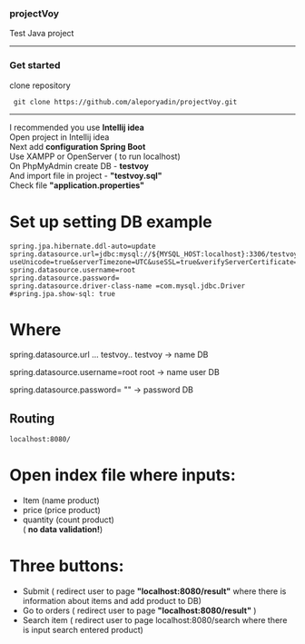 ### projectVoy

 Test Java project
____
### Get started
 clone repository 
```
 git clone https://github.com/aleporyadin/projectVoy.git
```
____
I recommended you use **Intellij idea** \
Open project in Intellij idea \
Next add **configuration Spring Boot** \
Use XAMPP or OpenServer ( to run localhost) \
On PhpMyAdmin create DB - **testvoy** \
And import file in project - **"testvoy.sql"** \
Check file **"application.properties"**
   
# Set up setting DB example 
```
spring.jpa.hibernate.ddl-auto=update
spring.datasource.url=jdbc:mysql://${MYSQL_HOST:localhost}:3306/testvoy?useUnicode=true&serverTimezone=UTC&useSSL=true&verifyServerCertificate=false
spring.datasource.username=root
spring.datasource.password=
spring.datasource.driver-class-name =com.mysql.jdbc.Driver
#spring.jpa.show-sql: true
```
# Where
 spring.datasource.url  ... testvoy..
 testvoy -> name DB 

 spring.datasource.username=root
 root -> name user DB

 spring.datasource.password=
 "" -> password DB

## Routing
```
localhost:8080/
```
# Open index file where  inputs: 
 +  Item         (name product)
 +  price        (price product)
 +  quantity     (count product)  
( **no data validation!**)
# Three buttons:
 - Submit        ( redirect user to page **"localhost:8080/result"** where there is information about items and add product to DB) 
 - Go to orders  ( redirect user to page **"localhost:8080/result"** )
 - Search item   ( redirect user to page localhost:8080/search where there is input  search entered product)
 
